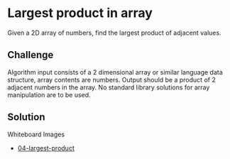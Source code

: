# Largest product in array
Given a 2D array of numbers, find the largest product of adjacent values.

## Challenge
Algorithm input consists of a 2 dimensional array or similar language data structure, array contents are numbers.
Output should be a product of 2 adjacent numbers in the array.
No standard library solutions for array manipulation are to be used.

## Solution
Whiteboard Images
- [04-largest-product](../../assets/04-largest-product.jpg)
